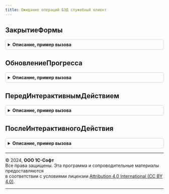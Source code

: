 ```yaml
---
title: Ожидание операций БЭД служебный клиент
---
```



## ЗакрытиеФормы
<details style="margin: 1em 0; padding: 0.5em; border: 1px solid #ccc; border-radius: 6px;">

<summary style="font-weight: bold; cursor: pointer;">Описание, пример вызова</summary>

```bsl

Процедура ЗакрытиеФормы(ЗакрытаПользователем, ДополнительныеПараметры) Экспорт
```

Пример вызова
```bsl
ОжиданиеОперацийБЭДСлужебныйКлиент.ЗакрытиеФормы(ЗакрытаПользователем, ДополнительныеПараметры) 
```
</details>

## ОбновлениеПрогресса
<details style="margin: 1em 0; padding: 0.5em; border: 1px solid #ccc; border-radius: 6px;">

<summary style="font-weight: bold; cursor: pointer;">Описание, пример вызова</summary>

```bsl

Процедура ОбновлениеПрогресса(ПараметрыОжиданияОперации, КонтекстОжиданияОперации) Экспорт
```

Пример вызова
```bsl
ОжиданиеОперацийБЭДСлужебныйКлиент.ОбновлениеПрогресса(ПараметрыОжиданияОперации, КонтекстОжиданияОперации) 
```
</details>

## ПередИнтерактивнымДействием
<details style="margin: 1em 0; padding: 0.5em; border: 1px solid #ccc; border-radius: 6px;">

<summary style="font-weight: bold; cursor: pointer;">Описание, пример вызова</summary>

```bsl

Процедура ПередИнтерактивнымДействием(Результат, КонтекстОжиданияОперации) Экспорт
```

Пример вызова
```bsl
ОжиданиеОперацийБЭДСлужебныйКлиент.ПередИнтерактивнымДействием(Результат, КонтекстОжиданияОперации) 
```
</details>

## ПослеИнтерактивногоДействия
<details style="margin: 1em 0; padding: 0.5em; border: 1px solid #ccc; border-radius: 6px;">

<summary style="font-weight: bold; cursor: pointer;">Описание, пример вызова</summary>

```bsl

Процедура ПослеИнтерактивногоДействия(Результат, КонтекстОжиданияОперации) Экспорт
```

Пример вызова
```bsl
ОжиданиеОперацийБЭДСлужебныйКлиент.ПослеИнтерактивногоДействия(Результат, КонтекстОжиданияОперации) 
```
</details>

---

© 2024, **ООО 1С-Софт**  
Все права защищены. Эта программа и сопроводительные материалы предоставляются  
в соответствии с условиями лицензии [Attribution 4.0 International (CC BY 4.0)](https://creativecommons.org/licenses/by/4.0/legalcode).

---
